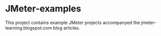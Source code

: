 # JMeter-examples

This project contains example JMeter projects accompanyed the jmeter-learning.blogspot.com blog articles.
